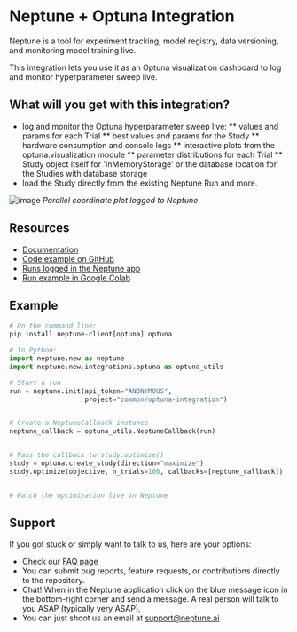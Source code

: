 # Neptune + Optuna Integration

Neptune is a tool for experiment tracking, model registry, data versioning, and monitoring model training live.

This integration lets you use it as an Optuna visualization dashboard to log and monitor hyperparameter sweep live.

## What will you get with this integration?

* log and monitor the Optuna hyperparameter sweep live:
** values and params for each Trial
** best values and params for the Study
** hardware consumption and console logs
** interactive plots from the optuna.visualization module
** parameter distributions for each Trial
** Study object itself for 'InMemoryStorage' or the database location for the Studies with database storage
* load the Study directly from the existing Neptune Run
and more.

![image](https://user-images.githubusercontent.com/97611089/160636423-82951249-a5d8-40d3-be34-4c2ff470b9db.png)
*Parallel coordinate plot logged to Neptune*


## Resources

* [Documentation](https://docs.neptune.ai/integrations-and-supported-tools/hyperparameter-optimization/optuna)
* [Code example on GitHub](https://github.com/neptune-ai/examples/blob/main/integrations-and-supported-tools/optuna/scripts)
* [Runs logged in the Neptune app](https://app.neptune.ai/o/common/org/optuna-integration/experiments?split=bth&dash=parallel-coordinates-plot&viewId=b6190a29-91be-4e64-880a-8f6085a6bb78)
* [Run example in Google Colab](https://colab.research.google.com/github/neptune-ai/examples/blob/master/integrations-and-supported-tools/optuna/notebooks/Neptune_Optuna_integration.ipynb)

## Example

```python
# On the command line:
pip install neptune-client[optuna] optuna
```
```python
# In Python:
import neptune.new as neptune
import neptune.new.integrations.optuna as optuna_utils

# Start a run
run = neptune.init(api_token="ANONYMOUS",
                   project="common/optuna-integration")


# Create a NeptuneCallback instance
neptune_callback = optuna_utils.NeptuneCallback(run)


# Pass the callback to study.optimize()
study = optuna.create_study(direction="maximize")
study.optimize(objective, n_trials=100, callbacks=[neptune_callback])


# Watch the optimization live in Neptune
```

## Support

If you got stuck or simply want to talk to us, here are your options:

* Check our [FAQ page](https://docs.neptune.ai/getting-started/getting-help#frequently-asked-questions)
* You can submit bug reports, feature requests, or contributions directly to the repository.
* Chat! When in the Neptune application click on the blue message icon in the bottom-right corner and send a message. A real person will talk to you ASAP (typically very ASAP),
* You can just shoot us an email at support@neptune.ai
